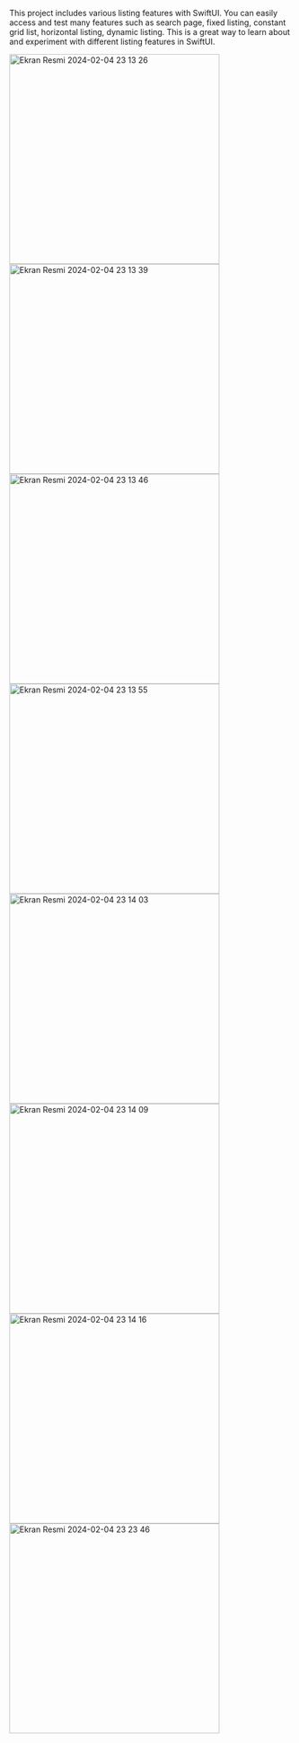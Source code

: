 This project includes various listing features with SwiftUI.
You can easily access and test many features such as search page, fixed listing, constant grid list, horizontal listing, dynamic listing.
This is a great way to learn about and experiment with different listing features in SwiftUI.

<img width="374" alt="Ekran Resmi 2024-02-04 23 13 26" src="https://github.com/yavuzkaanakyuz/Listing/assets/108089860/6a8157bb-dea9-4e87-affb-59ad32e085af">
<img width="374" alt="Ekran Resmi 2024-02-04 23 13 39" src="https://github.com/yavuzkaanakyuz/Listing/assets/108089860/9871885a-0e1f-4edc-aec2-562e8ef759f7">
<img width="374" alt="Ekran Resmi 2024-02-04 23 13 46" src="https://github.com/yavuzkaanakyuz/Listing/assets/108089860/0d8a9023-881a-48a0-bbe4-9fd59d0e9e7c">
<img width="374" alt="Ekran Resmi 2024-02-04 23 13 55" src="https://github.com/yavuzkaanakyuz/Listing/assets/108089860/e6858824-0fe4-4f15-b4ca-79249a06397d">
<img width="374" alt="Ekran Resmi 2024-02-04 23 14 03" src="https://github.com/yavuzkaanakyuz/Listing/assets/108089860/29dd2d86-f1d8-457f-aa30-067d1077f128">
<img width="374" alt="Ekran Resmi 2024-02-04 23 14 09" src="https://github.com/yavuzkaanakyuz/Listing/assets/108089860/db04a035-1a9f-48fa-9d8d-67ae3bbcf3b4">
<img width="374" alt="Ekran Resmi 2024-02-04 23 14 16" src="https://github.com/yavuzkaanakyuz/Listing/assets/108089860/87d39a93-4ec8-4079-a142-98b77718487e">
<img width="374" alt="Ekran Resmi 2024-02-04 23 23 46" src="https://github.com/yavuzkaanakyuz/Listing/assets/108089860/5e382513-9dd9-4e06-ada9-4ac92a27584e">
